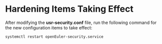 # Hardening Items Taking Effect<a name="EN-US_TOPIC_0225297203"></a>

After modifying the  **usr-security.conf**  file, run the following command for the new configuration items to take effect:

```
systemctl restart openEuler-security.service
```

